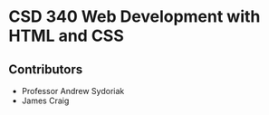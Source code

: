 # CSD 340 Web Development with HTML and CSS
## Contributors
* Professor Andrew Sydoriak
* James Craig
